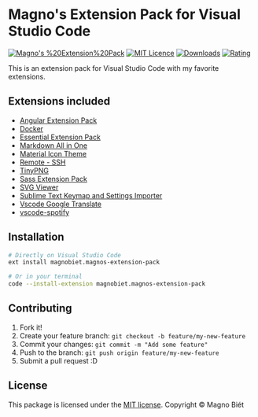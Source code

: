 # Magno's Extension Pack for Visual Studio Code

[![Magno's %20Extension%20Pack](https://img.shields.io/vscode-marketplace/v/magnobiet.magnos-extension-pack.svg)](https://marketplace.visualstudio.com/items?itemName=magnobiet.magnos-extension-pack)
[![MIT Licence](https://img.shields.io/badge/licence-MIT-blue.svg)](https://magno.mit-license.org/)
[![Downloads](https://img.shields.io/vscode-marketplace/d/magnobiet.magnos-extension-pack.svg)](https://marketplace.visualstudio.com/items?itemName=magnobiet.magnos-extension-pack)
[![Rating](https://img.shields.io/vscode-marketplace/r/magnobiet.magnos-extension-pack.svg)](https://marketplace.visualstudio.com/items?itemName=magnobiet.magnos-extension-pack)

This is an extension pack for Visual Studio Code with my favorite extensions.

## Extensions included

- [Angular Extension Pack](https://marketplace.visualstudio.com/items?itemName=magnobiet.angular-extension-pack)
- [Docker](https://marketplace.visualstudio.com/items?itemName=ms-azuretools.vscode-docker)
- [Essential Extension Pack](https://marketplace.visualstudio.com/items?itemName=magnobiet.essential-extension-pack)
- [Markdown All in One](https://marketplace.visualstudio.com/items?itemName=yzhang.markdown-all-in-one)
- [Material Icon Theme](https://marketplace.visualstudio.com/items?itemName=pkief.material-icon-theme)
- [Remote - SSH](https://marketplace.visualstudio.com/items?itemName=ms-vscode-remote.remote-ssh)
- [TinyPNG](https://marketplace.visualstudio.com/items?itemName=andi1984.tinypng)
- [Sass Extension Pack](https://marketplace.visualstudio.com/items?itemName=magnobiet.sass-extension-pack)
- [SVG Viewer](https://marketplace.visualstudio.com/items?itemName=cssho.vscode-svgviewer)
- [Sublime Text Keymap and Settings Importer](https://marketplace.visualstudio.com/items?itemName=ms-vscode.sublime-keybindings)
- [Vscode Google Translate](https://marketplace.visualstudio.com/items?itemName=funkyremi.vscode-google-translate)
- [vscode-spotify](https://marketplace.visualstudio.com/items?itemName=shyykoserhiy.vscode-spotify)

## Installation

```bash
# Directly on Visual Studio Code
ext install magnobiet.magnos-extension-pack

# Or in your terminal
code --install-extension magnobiet.magnos-extension-pack
```

## Contributing

1. Fork it!
2. Create your feature branch: `git checkout -b feature/my-new-feature`
3. Commit your changes: `git commit -m "Add some feature"`
4. Push to the branch: `git push origin feature/my-new-feature`
5. Submit a pull request :D

## License

This package is licensed under the [MIT license](https://magno.mit-license.org/2019). Copyright © Magno Biét
